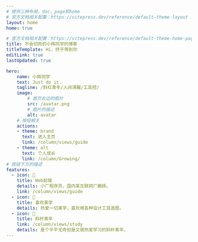 ```yaml
---
# 提供三种布局，doc、page和home
# 官方文档相关配置：https://vitepress.dev/reference/default-theme-layout
layout: home
home: true

# 官方文档相关配置：https://vitepress.dev/reference/default-theme-home-page
title: 不会切肉的小辉同学的博客
titleTemplate: Hi，终于等到你
editLink: true
lastUpdated: true

hero:
    name: 小辉同学
    text: Just do it.
    tagline: /斜杠青年/人间清醒/工具控/
    image:
        # 首页右边的图片
        src: /avatar.png
        # 图片的描述
        alt: avatar
    # 按钮相关
    actions:
    - theme: brand
      text: 进入主页
      link: /column/views/guide
    - theme: alt
      text: 个人成长
      link: /column/Growing/
# 按钮下方的描述
features:
  - icon: 🤹
    title: Web前端
    details: 小厂程序员，国内某互联网厂搬砖。
    link: /column/views/guide
  - icon: 🎨
    title: 喜欢美学
    details: 热爱一切美学，喜欢用各种设计工具造图。
  - icon: 🧩
    title: 斜杆青年
    link: /column/views/study
    details: 是个平平无奇但是又很热爱学习的斜杆青年。
---
```

<!-- 自定义组件 -->
<script setup>
import MyComponent from './.vitepress/components/home.vue';
</script>

[//]: # (<MyComponent/>)






